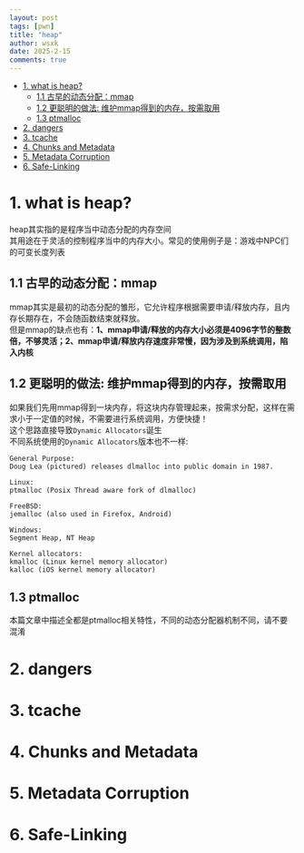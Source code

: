 ```yaml
---
layout: post
tags: [pwn]
title: "heap"
author: wsxk
date: 2025-2-15
comments: true
---
```


- [1. what is heap?](#1-what-is-heap)
  - [1.1 古早的动态分配：mmap](#11-古早的动态分配mmap)
  - [1.2 更聪明的做法: 维护mmap得到的内存，按需取用](#12-更聪明的做法-维护mmap得到的内存按需取用)
  - [1.3 ptmalloc](#13-ptmalloc)
- [2. dangers](#2-dangers)
- [3. tcache](#3-tcache)
- [4. Chunks and Metadata](#4-chunks-and-metadata)
- [5. Metadata Corruption](#5-metadata-corruption)
- [6. Safe-Linking](#6-safe-linking)


# 1. what is heap?<br>
heap其实指的是程序当中动态分配的内存空间<br>
其用途在于灵活的控制程序当中的内存大小。常见的使用例子是：游戏中NPC们的可变长度列表<br>
## 1.1 古早的动态分配：mmap<br>
mmap其实是最初的动态分配的雏形，它允许程序根据需要申请/释放内存，且内存长期存在，不会随函数结束就释放。<br>
但是mmap的缺点也有：**1、mmap申请/释放的内存大小必须是4096字节的整数倍，不够灵活；2、mmap申请/释放内存速度非常慢，因为涉及到系统调用，陷入内核**<br>
## 1.2 更聪明的做法: 维护mmap得到的内存，按需取用<br>
如果我们先用mmap得到一块内存，将这块内存管理起来，按需求分配，这样在需求小于一定值的时候，不需要进行系统调用，方便快捷！<br>
这个思路直接导致`Dynamic Allocators`诞生<br>
不同系统使用的`Dynamic Allocators`版本也不一样:<br>
```
General Purpose:
Doug Lea (pictured) releases dlmalloc into public domain in 1987.

Linux:
ptmalloc (Posix Thread aware fork of dlmalloc)

FreeBSD:
jemalloc (also used in Firefox, Android)

Windows:
Segment Heap, NT Heap

Kernel allocators:
kmalloc (Linux kernel memory allocator)
kalloc (iOS kernel memory allocator)
```

## 1.3 ptmalloc<br>
本篇文章中描述全都是ptmalloc相关特性，不同的动态分配器机制不同，请不要混淆<br>



# 2. dangers<br>


# 3. tcache<br>

# 4. Chunks and Metadata<br>

# 5. Metadata Corruption<br>

# 6. Safe-Linking<br>




<!-- Google tag (gtag.js) -->
<script async src="https://www.googletagmanager.com/gtag/js?id=G-C22S5YSYL7"></script>
<script>
  window.dataLayer = window.dataLayer || [];
  function gtag(){dataLayer.push(arguments);}
  gtag('js', new Date());

  gtag('config', 'G-C22S5YSYL7');
</script>